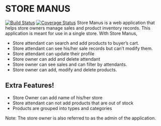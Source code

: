# STORE MANUS

[![Build Status](https://travis-ci.org/XROLE/storeManus-React.svg?branch=develop)](https://travis-ci.org/XROLE/storeManus-React) [![Coverage Status](https://coveralls.io/repos/github/XROLE/storeManus-React/badge.svg)](https://coveralls.io/github/XROLE/storeManus-React)
Store Manus is a web application that helps store owners manage sales and product inventory records. This application is meant for use in a single store. With Store Manus,
  - Store attendant can search and add products to buyer’s cart.
  - Store attendant can see his/her sale records but can’t modify them.
  - Store attendant can update their profile
  - Store owner can add and delete attendant
  - Store owner can see sales and can filter by attendants.
  - Store owner can add, modify and delete products.

## Extra Features!
  - Store Owner can add name of his/her store
  - Store attendant can not add products that are out of stock
  - Products are grouped into types and categories

Note: The store owner is also referred to as the admin of the application.
